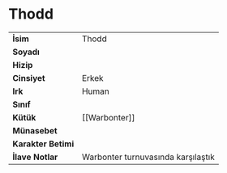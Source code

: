 # Thodd   
|  |  |  
|---|---|  
| **İsim** | Thodd |  
| **Soyadı** |  |  
| **Hizip** |  |  
| **Cinsiyet** | Erkek |  
| **Irk** | Human |  
| **Sınıf** |  |  
| **Kütük** | [[Warbonter]] |  
| **Münasebet** |  |  
| **Karakter Betimi** |  |  
| **İlave Notlar** | Warbonter turnuvasında karşılaştık |  
